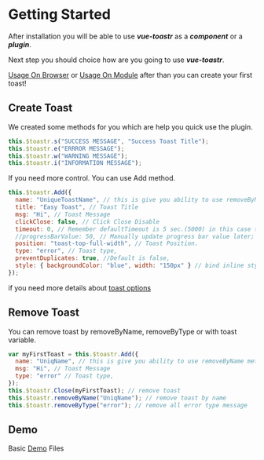 # Getting Started

After installation you will be able to use **_vue-toastr_** as a **_component_** or a **_plugin_**.

Next step you should choice how are you going to use **_vue-toastr_**.

[Usage On Browser](./usage_browser.md) or [Usage On Module](./usage_module.md) after than you can create your first toast!

## Create Toast

We created some methods for you which are help you quick use the plugin.

```javascript
this.$toastr.s("SUCCESS MESSAGE", "Success Toast Title");
this.$toastr.e("ERRROR MESSAGE");
this.$toastr.w("WARNING MESSAGE");
this.$toastr.i("INFORMATION MESSAGE");
```

If you need more control. You can use Add method.

```javascript
this.$toastr.Add({
  name: "UniqueToastName", // this is give you ability to use removeByName method
  title: "Easy Toast", // Toast Title
  msg: "Hi", // Toast Message
  clickClose: false, // Click Close Disable
  timeout: 0, // Remember defaultTimeout is 5 sec.(5000) in this case the toast won't close automatically
  //progressBarValue: 50, // Manually update progress bar value later; null (not 0) is default
  position: "toast-top-full-width", // Toast Position.
  type: "error", // Toast type,
  preventDuplicates: true, //Default is false,
  style: { backgroundColor: "blue", width: "150px" } // bind inline style to toast  (check [Vue doc](https://vuejs.org/v2/guide/class-and-style.html#Binding-Inline-Styles) for more examples)
});
```

if you need more details about [toast options](./toast_options.md)

## Remove Toast

You can remove toast by removeByName, removeByType or with toast variable.

```javascript
var myFirstToast = this.$toastr.Add({
  name: "UniqName", // this is give you ability to use removeByName method
  msg: "Hi", // Toast Message
  type: "error" // Toast type,
});
this.$toastr.Close(myFirstToast); // remove toast
this.$toastr.removeByName("UniqName"); // remove toast by name
this.$toastr.removeByType("error"); // remove all error type message
```

## Demo

Basic [Demo](https://github.com/s4l1h/vue-toastr/tree/master/demo) Files
